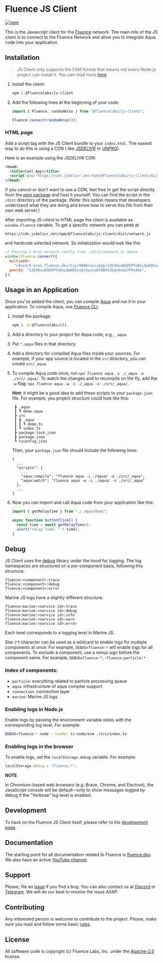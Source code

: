# Fluence JS Client

[![npm](https://img.shields.io/npm/v/@fluencelabs/js-client?label=@fluencelabs/js-client)](https://www.npmjs.com/package/@fluencelabs/js-client)

This is the Javascript client for the [Fluence](https://fluence.network) network. The main role of the JS client is to connect to the Fluence Network and allow you to integrate Aqua code into your application.

## Installation

> JS Client only supports the ESM format that means not every Node.js project can install it.
> You can read more [here](https://nodejs.org/api/esm.html)

1. Install the client:

   ```bash
   npm i @fluencelabs/js-client
   ```

2. Add the following lines at the beginning of your code:

   ```javascript
   import { Fluence, randomKras } from "@fluencelabs/js-client";

   Fluence.connect(randomKras());
   ```

### HTML page

Add a script tag with the JS Client bundle to your `index.html`. The easiest way to do this is using a CDN (
like [JSDELIVR](https://www.jsdelivr.com/) or [UNPKG](https://unpkg.com/)).

Here is an example using the JSDELIVR CDN:

```html
<head>
  <title>Cool App</title>
  <script src="https://cdn.jsdelivr.net/npm/@fluencelabs/js-client/dist/browser/index.min.js"></script>
</head>
```

If you cannot or don't want to use a CDN, feel free to get the script directly from
the [npm package](https://www.npmjs.com/package/@fluencelabs/js-client) and host it yourself. You can find the script in
the `/dist` directory of the package. (Note: this option means that developers understand what they are doing and know
how to serve this file from their own web server.)

After importing JS-client to HTML page the client is available as `window.Fluence` variable.
To get a specific network you can peek at

```
https://cdn.jsdelivr.net/npm/@fluencelabs/js-client/dist/network.js
```

and hardcode selected network. So initialization would look like this

```javascript
// Passing 1 kras network config from ./dist/network.js above
window.Fluence.connect({
  multiaddr:
    "/dns4/0-kras.fluence.dev/tcp/9000/wss/p2p/12D3KooWSD5PToNiLQwKDXsu8JSysCwUt8BVUJEqCHcDe7P5h45e",
  peerId: "12D3KooWSD5PToNiLQwKDXsu8JSysCwUt8BVUJEqCHcDe7P5h45e",
});
```

## Usage in an Application

Once you've added the client, you can compile [Aqua](https://github.com/fluencelabs/aqua) and run it in your application. To compile Aqua, use [Fluence CLI](https://github.com/fluencelabs/cli).

1. Install the package:

   ```bash
   npm i -D @fluencelabs/cli
   ```

2. Add a directory in your project for Aqua code, e.g., `_aqua`.

3. Put `*.aqua` files in that directory.

4. Add a directory for compiled Aqua files inside your sources. For example, if your app source is located in the `src` directory, you can create `src/_aqua`.

5. To compile Aqua code once, run `npx fluence aqua -i ./_aqua -o ./src/_aqua/`. To watch the changes and to recompile on the fly, add the `-w` flag: `npx fluence aqua -w -i ./_aqua -o ./src/_aqua/`.

   **Hint**: it might be a good idea to add these scripts to your `package.json` file.
   For example, you project structure could look like this:

   ```
    ┣ _aqua
    ┃ ┗ demo.aqua
    ┣ src
    ┃ ┣ _aqua
    ┃ ┃ ┗ demo.ts
    ┃ ┗ index.ts
    ┣ package-lock.json
    ┣ package.json
    ┗ tsconfig.json
   ```

   Then, your `package.json` file should include the following lines:

   ```
   {
     ...
     "scripts": {
       ...
       "aqua:compile": "fluence aqua -i ./aqua/ -o ./src/_aqua",
       "aqua:watch": "fluence aqua -w -i ./aqua/ -o ./src/_aqua"
     },
     ...
   }
   ```

6. Now you can import and call Aqua code from your application like
   this:

   ```javascript
   import { getRelayTime } from "./_aqua/demo";

   async function buttonClick() {
     const time = await getRelayTime();
     alert("relay time: " + time);
   }
   ```

## Debug

JS Client uses the [debug](https://github.com/debug-js/debug) library under the hood for logging. The log namespaces are structured on a per-component basis, following this structure:

```
fluence:<component>:trace
fluence:<component>:debug
fluence:<component>:error
```

Marine JS logs have a slightly different structure:

```
fluence:marine:<service id>:trace
fluence:marine:<service id>:debug
fluence:marine:<service id>:info
fluence:marine:<service id>:warn
fluence:marine:<service id>:error
```

Each level corresponds to a logging level in Marine JS.

Star (`*`) character can be used as a wildcard to enable logs for multiple components at once. For example, `DEBUG=fluence:*` will enable logs for all components. To exclude a component, use a minus sign before the component name. For example, `DEBUG=fluence:*,-fluence:particle:*`

### Index of components:

- `particle`: everything related to particle processing queue
- `aqua`: infrastructure of aqua compiler support
- `connection`: connection layer
- `marine`: Marine JS logs

### Enabling logs in Node.js

Enable logs by passing the environment variable `DEBUG` with the corresponding log level. For example:

```sh
DEBUG=fluence:* node --loader ts-node/esm ./src/index.ts
```

### Enabling logs in the browser

To enable logs, set the `localStorage.debug` variable. For example:

```javascript
localStorage.debug = "fluence:*";
```

**NOTE**

In Chromium-based web browsers (e.g. Brave, Chrome, and Electron), the JavaScript console will be default—only to show
messages logged by debug if the "Verbose" log level is enabled.

## Development

To hack on the Fluence JS Client itself, please refer to the [development page](./DEVELOPING.md).

## Documentation

The starting point for all documentation related to Fluence is
[fluence.dev](https://fluence.dev/). We also have an active [YouTube channel](https://www.youtube.com/@fluencelabs).

## Support

Please, file an [issue](https://github.com/fluencelabs/js-client/issues) if you find a bug. You can also contact us at [Discord](https://discord.com/invite/5qSnPZKh7u) or [Telegram](https://t.me/fluence_project). We will do our best to resolve the issue ASAP.

## Contributing

Any interested person is welcome to contribute to the project. Please, make sure you read and follow some basic [rules](./CONTRIBUTING.md).

## License

All software code is copyright (c) Fluence Labs, Inc. under the [Apache-2.0](./LICENSE) license.
